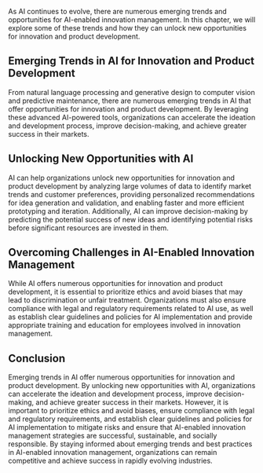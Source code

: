 
As AI continues to evolve, there are numerous emerging trends and opportunities for AI-enabled innovation management. In this chapter, we will explore some of these trends and how they can unlock new opportunities for innovation and product development.

Emerging Trends in AI for Innovation and Product Development
------------------------------------------------------------

From natural language processing and generative design to computer vision and predictive maintenance, there are numerous emerging trends in AI that offer opportunities for innovation and product development. By leveraging these advanced AI-powered tools, organizations can accelerate the ideation and development process, improve decision-making, and achieve greater success in their markets.

Unlocking New Opportunities with AI
-----------------------------------

AI can help organizations unlock new opportunities for innovation and product development by analyzing large volumes of data to identify market trends and customer preferences, providing personalized recommendations for idea generation and validation, and enabling faster and more efficient prototyping and iteration. Additionally, AI can improve decision-making by predicting the potential success of new ideas and identifying potential risks before significant resources are invested in them.

Overcoming Challenges in AI-Enabled Innovation Management
---------------------------------------------------------

While AI offers numerous opportunities for innovation and product development, it is essential to prioritize ethics and avoid biases that may lead to discrimination or unfair treatment. Organizations must also ensure compliance with legal and regulatory requirements related to AI use, as well as establish clear guidelines and policies for AI implementation and provide appropriate training and education for employees involved in innovation management.

Conclusion
----------

Emerging trends in AI offer numerous opportunities for innovation and product development. By unlocking new opportunities with AI, organizations can accelerate the ideation and development process, improve decision-making, and achieve greater success in their markets. However, it is important to prioritize ethics and avoid biases, ensure compliance with legal and regulatory requirements, and establish clear guidelines and policies for AI implementation to mitigate risks and ensure that AI-enabled innovation management strategies are successful, sustainable, and socially responsible. By staying informed about emerging trends and best practices in AI-enabled innovation management, organizations can remain competitive and achieve success in rapidly evolving industries.
